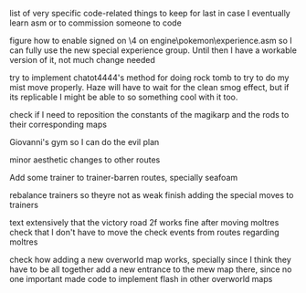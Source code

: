 list of very specific code-related things to keep for last in case I eventually learn asm or to commission someone to code

figure how to enable signed on \4 on engine\pokemon\experience.asm so I can fully use the new special experience group. Until then I have a workable version of it, not much change needed

try to implement chatot4444's method for doing rock tomb to try to do my mist move properly. Haze will have to wait for the clean smog effect, but if its replicable I might be able to so something cool with it too. 

check if I need to reposition the constants of the magikarp and the rods to their corresponding maps

Giovanni's gym so I can do the evil plan

minor aesthetic changes to other routes

Add some trainer to trainer-barren routes, specially seafoam


rebalance trainers so theyre not as weak
finish adding the special moves to trainers

text extensively that the victory road 2f works fine after moving moltres
check that I don't have to move the check events from routes regarding moltres

check how adding a new overworld map works, specially since I think they have to be all together
add a new entrance to the mew map there, since no one important made code to implement flash in other overworld maps
